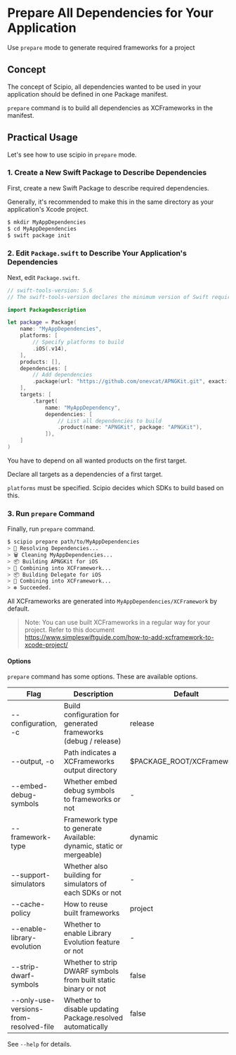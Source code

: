 # Prepare All Dependencies for Your Application

Use `prepare` mode to generate required frameworks for a project

## Concept

The concept of Scipio, all dependencies wanted to be used in your application should be defined in one Package manifest.

`prepare` command is to build all dependencies as XCFrameworks in the manifest.

## Practical Usage

Let's see how to use scipio in `prepare` mode.

### 1. Create a New Swift Package to Describe Dependencies

First, create a new Swift Package to describe required dependencies.

Generally, it's recommended to make this in the same directory as your application's Xcode project.

```bash
$ mkdir MyAppDependencies
$ cd MyAppDependencies
$ swift package init
```

### 2. Edit `Package.swift` to Describe Your Application's Dependencies

Next, edit `Package.swift`.

```swift
// swift-tools-version: 5.6
// The swift-tools-version declares the minimum version of Swift required to build this package.

import PackageDescription

let package = Package(
    name: "MyAppDependencies",
    platforms: [
        // Specify platforms to build
        .iOS(.v14),
    ],
    products: [],
    dependencies: [
        // Add dependencies
        .package(url: "https://github.com/onevcat/APNGKit.git", exact: "2.2.1"),
    ],
    targets: [
        .target(
            name: "MyAppDependency",
            dependencies: [
                // List all dependencies to build
                .product(name: "APNGKit", package: "APNGKit"),
            ]),
    ]
)

```

You have to depend on all wanted products on the first target.

Declare all targets as a dependencies of a first target.

`platforms` must be specified. Scipio decides which SDKs to build based on this.

### 3. Run `prepare` Command

Finally, run `prepare` command.

```bash
$ scipio prepare path/to/MyAppDependencies
> 🔁 Resolving Dependencies...
> 🗑️ Cleaning MyAppDependencies...
> 📦 Building APNGKit for iOS
> 🚀 Combining into XCFramework...
> 📦 Building Delegate for iOS
> 🚀 Combining into XCFramework...
> ❇️ Succeeded.
```

All XCFrameworks are generated into `MyAppDependencies/XCFramework` by default.

> Note: You can use built XCFrameworks in a regular way for your project. Refer to this document <https://www.simpleswiftguide.com/how-to-add-xcframework-to-xcode-project/>

#### Options

`prepare` command has some options. These are available options.

| Flag                                    | Description                                                         | Default                    |
|-----------------------------------------|---------------------------------------------------------------------|----------------------------|
| -\-configuration, -c                    | Build configuration for generated frameworks (debug / release)      | release                    |
| -\-output, -o                           | Path indicates a XCFrameworks output directory                      | $PACKAGE_ROOT/XCFrameworks |
| -\-embed-debug-symbols                  | Whether embed debug symbols to frameworks or not                    | -                          |
| -\-framework-type                       | Framework type to generate Available: dynamic, static or mergeable) | dynamic                    |
| -\-support-simulators                   | Whether also building for simulators of each SDKs or not            | -                          |
| -\-cache-policy                         | How to reuse built frameworks                                       | project                    |
| -\-enable-library-evolution             | Whether to enable Library Evolution feature or not                  | -                          |
| -\-strip-dwarf-symbols                  | Whether to strip DWARF symbols from built static binary or not      | false                      |
| -\-only-use-versions-from-resolved-file | Whether to disable updating Package.resolved automatically          | false                      |


See `--help` for details.

